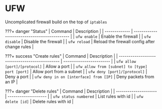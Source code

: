 
# UFW

Uncomplicated firewall build on the top of `iptables`

???+ danger "Status"
    | Command       | Description                                   |
    | ------------- | --------------------------------------------- |
    | `ufw enable`  | Enable the firewall                           |
    | `ufw disable` | Disable the firewall                          |
    | `ufw reload`  | Reload the firewall config after change rules |

???+ success "Create rules"
    | Command                                         | Description              |
    | ----------------------------------------------- | ------------------------ |
    | `ufw allow [port]/[protocol]`                   | Allow a port             |
    | `ufw allow from [subnet] to [type] port [port]` | Allow port from a subnet |
    | `ufw deny [port]/[protocol]`                    | Deny a port              |
    | `ufw deny in on [interface] from [IP]`          | Deny packets from an IP  |

???+ danger "Delete rules"
    | Command               | Description          |
    | --------------------- | -------------------- |
    | `ufw status numbered` | List rules with id   |
    | `ufw delete [id]`     | Delete rules with id |

